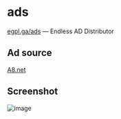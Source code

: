 # ads

[egpl.ga/ads](http://egpl.ga/ads) ― Endless AD Distributor

## Ad source

[A8.net](https://www.a8.net/)

## Screenshot

![image](https://user-images.githubusercontent.com/42153744/142844881-e616cac8-f344-4304-b082-c9f871cabec5.png)
